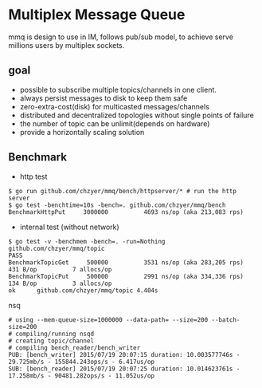 # Multiplex Message Queue

mmq is design to use in IM, follows pub/sub model, to achieve serve millions users by multiplex sockets.

## goal
* possible to subscribe multiple topics/channels in one client.
* always persist messages to disk to keep them safe
* zero-extra-cost(disk) for multicasted messages/channels
* distributed and decentralized topologies without single points of failure
* the number of topic can be unlimit(depends on hardware)
* provide a horizontally scaling solution

## Benchmark

* http test

```
$ go run github.com/chzyer/mmq/bench/httpserver/* # run the http server
$ go test -benchtime=10s -bench=. github.com/chzyer/mmq/bench
BenchmarkHttpPut	 3000000	      4693 ns/op (aka 213,083 rps)
```

* internal test (without network)

```
$ go test -v -benchmem -bench=. -run=Nothing github.com/chzyer/mmq/topic
PASS
BenchmarkTopicGet	  500000	      3531 ns/op (aka 283,205 rps)	     431 B/op	       7 allocs/op
BenchmarkTopicPut	  500000	      2991 ns/op (aka 334,336 rps) 	     134 B/op	       3 allocs/op
ok  	github.com/chzyer/mmq/topic	4.404s
```

nsq
```
# using --mem-queue-size=1000000 --data-path= --size=200 --batch-size=200
# compiling/running nsqd
# creating topic/channel
# compiling bench_reader/bench_writer
PUB: [bench_writer] 2015/07/19 20:07:15 duration: 10.003577746s - 29.725mb/s - 155844.243ops/s - 6.417us/op
SUB: [bench_reader] 2015/07/19 20:07:25 duration: 10.014623761s - 17.258mb/s - 90481.282ops/s - 11.052us/op
```
